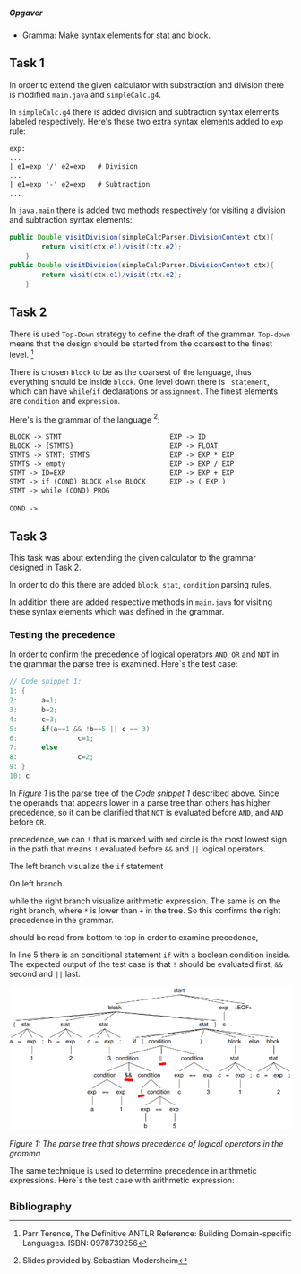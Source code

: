 ##### Opgaver

- Gramma: Make syntax elements for stat and block. 



## Task 1

In order to extend the given calculator with substraction and division there is modified `main.java` and `simpleCalc.g4`. 

In `simpleCalc.g4` there is added division and subtraction syntax elements labeled respectively. Here's these two extra syntax elements added to `exp` rule:

```
exp:
...
| e1=exp '/' e2=exp   # Division
...
| e1=exp '-' e2=exp   # Subtraction
...

```

In `java.main` there is added two methods respectively for visiting a division and subtraction syntax elements:

```java
public Double visitDivision(simpleCalcParser.DivisionContext ctx){
        return visit(ctx.e1)/visit(ctx.e2);
    }
public Double visitDivision(simpleCalcParser.DivisionContext ctx){
        return visit(ctx.e1)/visit(ctx.e2);
    }
```



## Task 2

There is used `Top-Down` strategy to define the draft of the grammar. `Top-down` means that the design should be started from the coarsest to the finest level. [^ANTLR] 

There is chosen `block` to be as the coarsest of the language, thus everything should be inside `block`. One level down there is ` statement`, which can have `while`/`if` declarations or `assignment`. The finest elements are `condition` and `expression`. 

Here's is the grammar of the language [^slides]:

```
BLOCK -> STMT							EXP -> ID
BLOCK -> {STMTS}						EXP -> FLOAT
STMTS -> STMT; STMTS					EXP -> EXP * EXP
STMTS -> empty							EXP -> EXP / EXP
STMT -> ID=EXP							EXP -> EXP + EXP
STMT -> if (COND) BLOCK else BLOCK		EXP -> ( EXP )
STMT -> while (COND) PROG

COND -> 
````

## Task 3

This task was about extending the given calculator to the grammar designed in Task 2. 

In order to do this there are added `block`, `stat`, `condition` parsing rules.

In addition there are added respective methods in `main.java` for visiting these syntax elements which was defined in the grammar.

### Testing the precedence

In order to confirm the precedence of logical operators `AND`,  `OR` and `NOT` in the grammar the parse tree is examined. Here`s the test case:

```c
// Code snippet 1:
1: {
2:    	a=1;
3:      b=2;
4:      c=3;
5:      if(a==1 && !b==5 || c == 3)
6:               c=1;
7:      else
8:               c=2;
9: }
10: c
```



In *Figure 1* is the parse tree of the *Code snippet 1* described above. Since the operands that appears lower in a parse tree than others has higher precedence, so it can be clarified that `NOT` is evaluated before `AND`, and `AND` before `OR`. 





precedence, we can    `!` that is marked with red circle is the most lowest sign in the path that means  `!` evaluated before `&&` and `||` logical operators. 

 The left branch visualize the `if` statement

On left branch

 while the right branch visualize arithmetic expression.  The same is on the right branch, where `*` is lower than `+` in the tree. So this confirms the right precedence in the grammar. 

should be read from bottom to top in order to examine precedence, 

In line 5 there is an conditional statement `if` with a boolean condition inside.  The expected output of the test case is that `!` should be evaluated first, `&&` second and `||` last.





![parse_tree_precedence](pics\parse_tree_precedence.PNG)

*Figure 1: The parse tree that shows precedence of logical operators in the gramma*  

The same technique is used to determine precedence in arithmetic expressions. Here`s the test case with arithmetic expression:

```

```



<strong style="font-size:large"> Bibliography </strong>

[^ANTLR]: Parr Terence, The Definitive ANTLR Reference: Building Domain-specific Languages. ISBN: 0978739256
[^slides]: Slides provided by Sebastian Modersheim
[^MOG]: Mogensen, T.Æ. Introduction to Compiler Design, Edition: 2, ISBN: 3319669664



